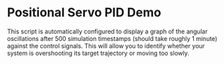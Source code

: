 # Positional Servo PID Demo

This script is automatically configured to display a graph of the angular oscillations after 500 simulation timestamps (should take roughly 1 minute) against the control signals. This will allow you to identify whether your system is overshooting its target trajectory or moving too slowly. 
